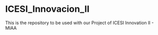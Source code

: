 # ICESI_Innovacion_II
This is the repository to be used with our Project of  ICESI Innovation II - MIAA
